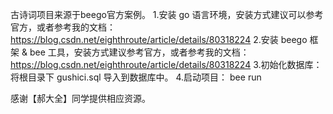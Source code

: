 古诗词项目来源于beego官方案例。
1.安装 go 语言环境，安装方式建议可以参考官方，或者参考我的文档：https://blog.csdn.net/eighthroute/article/details/80318224
2.安装 beego 框架 & bee 工具，安装方式建议参考官方，或者参考我的文档：https://blog.csdn.net/eighthroute/article/details/80318224
3.初始化数据库：将根目录下 gushici.sql 导入到数据库中。
4.启动项目： bee run













感谢【郝大全】同学提供相应资源。
